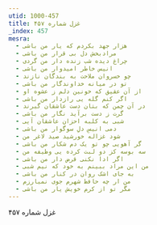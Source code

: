 ```yaml
---
utid: 1000-457
title: غزل شماره ۴۵۷
_index: 457
mesra:
  - هزار جهد بکردم که یار من باشی
  - مرادبخش دل بی قرار من باشی
  - چراغ دیده شب زنده دار من گردی
  - انیس خاطر امیدوار من باشی
  - چو خسروان ملاحت به بندگان نازند
  - تو در میانه خداوندگار من باشی
  - از آن عقیق که خونین دلم ز عشوه او
  - اگر کنم گله یی رازدار من باشی
  - در آن چمن که بتان دست عاشقان گیرند
  - گرت ز دست برآید نگار من باشی
  - شبی به کلبه احزان عاشقان آیی
  - دمی انیسِ دلِ سوگوار من باشی
  - شود غزاله خورشید صید لاغر من
  - گر آهویی چو تو یک دم شکار من باشی
  - سه بوسه کز دو لبت کرده یی وظیفه من
  - اگر ادا نکنی قرض دار من باشی
  - من این مراد ببینم به خود که نیم شبی
  - به جای اشک روان در کنار من باشی
  - من ار چه حافظ شهرم جوی نمیارزم
  - مگر تو از کرم خویش یار من باشی
---
```

غزل شماره ۴۵۷

